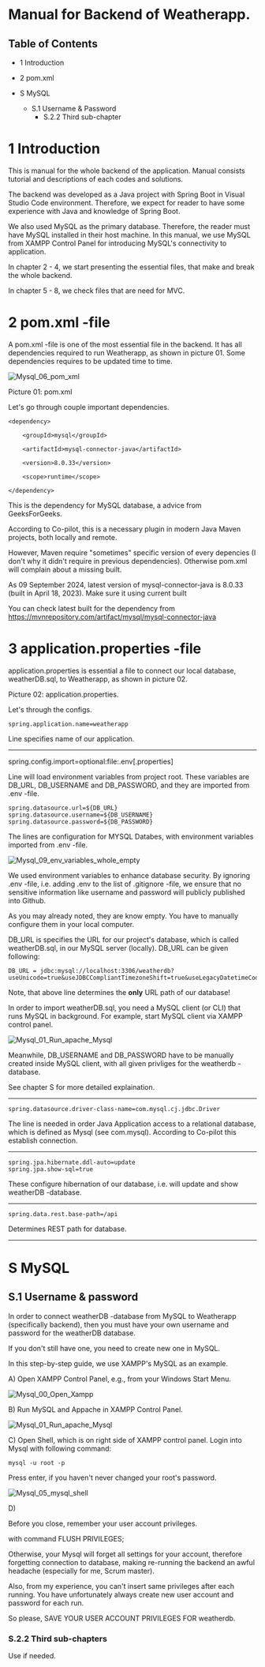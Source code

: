 # Manual for Backend of Weatherapp.

## Table of Contents

- 1 Introduction
- 2 pom.xml


- S MySQL
    - S.1 Username & Password
        - S.2.2 Third sub-chapter



# 1 Introduction

This is manual for the whole backend of the application.
Manual consists tutorial and descriptions of each codes and solutions.

The backend was developed as a Java project with Spring Boot 
in Visual Studio Code environment. Therefore, we expect for reader 
to have some experience with Java and knowledge of Spring Boot.

We also used MySQL as the primary database. Therefore, the reader
must have MySQL installed in their host machine. In this manual,
we use MySQL from XAMPP Control Panel for introducing MySQL's connectivity
to application.

In chapter 2 - 4, we start presenting the essential files, that make and break the whole backend.

In chapter 5 - 8, we check files that are need for MVC.



# 2 pom.xml -file

A pom.xml -file is one of the most essential file in the backend.
It has all dependencies required to run Weatherapp, as shown in picture 01.
Some dependencies requires to be updated time to time.

![Mysql_06_pom_xml](https://github.com/user-attachments/assets/65467e82-5b2a-4891-965e-5dc5edf3fd30)

Picture 01: pom.xml

Let's go through couple important dependencies.


	<dependency>

		<groupId>mysql</groupId>

		<artifactId>mysql-connector-java</artifactId>

		<version>8.0.33</version>

		<scope>runtime</scope>
	
	</dependency>

This is the dependency for MySQL database, a advice from GeeksForGeeks.
		
According to Co-pilot, this is a necessary plugin in modern
Java Maven projects, both locally and remote.

However, Maven require "sometimes" specific version of 
every depencies (I don't why it didn't require in
previous dependencies). Otherwise pom.xml will complain
about a missing built.

As 09 September 2024, latest version of mysql-connector-java
is 8.0.33 (built in April 18, 2023). Make sure it using current built

You can check latest built for the dependency from
https://mvnrepository.com/artifact/mysql/mysql-connector-java



# 3 application.properties -file

application.properties is essential a file to connect our local database,
weatherDB.sql, to Weatherapp, as shown in picture 02.

Picture 02: application.properties.

Let's through the configs.

	spring.application.name=weatherapp

Line specifies name of our application.

---

spring.config.import=optional:file:.env[.properties]

Line will load environment variables from project root.
These variables are DB_URL, DB_USERNAME and DB_PASSWORD,
and they are imported from .env -file.

	spring.datasource.url=${DB_URL}
	spring.datasource.username=${DB_USERNAME}
	spring.datasource.password=${DB_PASSWORD}

The lines are configuration for MYSQL Databes, with environment variables
imported from .env -file.

![Mysql_09_env_variables_whole_empty](https://github.com/user-attachments/assets/86902255-f6b2-425a-b799-bdbffc5bb228)

We used environment variables to enhance database security.
By ignoring .env -file, i.e. adding .env to the list of .gitignore -file,
we ensure that no sensitive information like username and password
will publicly published into Github.

As you may already noted, they are know empty.
You have to manually configure them in your local computer.

DB_URL is specifies the URL for our project's database,
which is called weatherDB.sql, in our MySQL server (locally).
DB_URL can be given following:

	DB_URL = jdbc:mysql://localhost:3306/weatherdb?useUnicode=true&useJDBCCompliantTimezoneShift=true&useLegacyDatetimeCode=false&serverTimezone=UTC

Note, that above line determines the **only** URL path of our database!

In order to import weatherDB.sql, you need a MySQL client 
(or CLI) that runs MySQL in background. For example,
start MySQL client via XAMPP control panel.

![Mysql_01_Run_apache_Mysql](https://github.com/user-attachments/assets/104595fa-8dd5-49ca-9b79-de35273b93ea)

Meanwhile, DB_USERNAME and DB_PASSWORD have to be manually created inside MySQL client,
with all given privliges for the weatherdb -database.

See chapter S for more detailed explaination.

---
	spring.datasource.driver-class-name=com.mysql.cj.jdbc.Driver

The line is needed in order Java Application
access to a relational database, which is defined as Mysql
(see com.mysql). According to Co-pilot this establish connection.

---

	spring.jpa.hibernate.ddl-auto=update
	spring.jpa.show-sql=true

These configure hibernation of our database, 
i.e. will update and show weatherDB -database.

---
	spring.data.rest.base-path=/api

Determines REST path for database.

---

# S MySQL

## S.1 Username & password

In order to connect weatherDB -database from MySQL to Weatherapp (specifically backend),
then you must have your own username and password for the weatherDB database.

If you don't still have one, you need to create new one in MySQL.

In this step-by-step guide, we use XAMPP's MySQL as an example.


A) Open XAMPP Control Panel, e.g., from your Windows Start Menu.

![Mysql_00_Open_Xampp](https://github.com/user-attachments/assets/2045bb3f-1e19-4b4e-a5a9-88582a8c92e8)


B) Run MySQL and Appache in XAMPP Control Panel.

![Mysql_01_Run_apache_Mysql](https://github.com/user-attachments/assets/305c04fc-78a6-46d4-9119-4b7373663603)

C) Open Shell, which is on right side of XAMPP control panel. Login into Mysql with following command:

	mysql -u root -p
 
Press enter, if you haven't never changed your root's password.

![Mysql_05_mysql_shell](https://github.com/user-attachments/assets/afdb43c9-281a-427a-aadf-3aef9ea3a028)




D) 

Before you close, remember your user account privileges.

with command FLUSH PRIVILEGES;

Otherwise, your Mysql will forget all settings for your account,
therefore forgetting connection to database, 
making re-running the backend an awful headache (especially for me, Scrum master).

Also, from my experience, you can't insert same privileges after each running.
You have unfortunately always create new user account and password for each run.

So please, SAVE YOUR USER ACCOUNT PRIVILEGES FOR weatherdb.

### S.2.2 Third sub-chapters

Use if needed.
